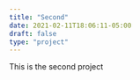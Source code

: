 ```yaml
---
title: "Second"
date: 2021-02-11T18:06:11-05:00
draft: false
type: "project"
---
```


This is the second project